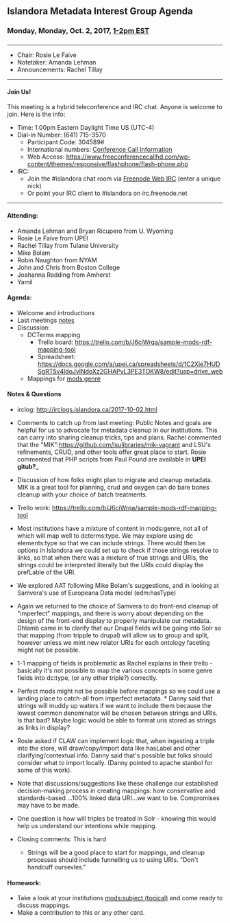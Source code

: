 ## Islandora Metadata Interest Group Agenda
### Monday, Monday, Oct. 2, 2017, [1-2pm EST](http://www.thetimezoneconverter.com/?t=1%20pm&tz=Toronto&)
### 
---
* Chair:  Rosie Le Faive
* Notetaker:    Amanda Lehman
* Announcements:    Rachel Tillay


---

#### Join Us!
This meeting is a hybrid teleconference and IRC chat. Anyone is welcome to join. Here is the info:
* Time: 1:00pm Eastern Daylight Time US (UTC-4)
* Dial-in Number: (641) 715-3570
  * Participant Code: 304589#
  * International numbers: [Conference Call Information](https://github.com/Islandora-CLAW/CLAW/wiki/Conference-Call-Information)
  * Web Access: https://www.freeconferencecallhd.com/wp-content/themes/responsive/flashphone/flash-phone.php
* IRC:
  * Join the #islandora chat room via [Freenode Web IRC](http://webchat.freenode.net/) (enter a unique nick)
  * Or point your IRC client to #islandora on irc.freenode.net
---
#### Attending:
* Amanda Lehman and Bryan Ricupero from U. Wyoming
* Rosie Le Faive from UPEI
* Rachel Tillay from Tulane University
* Mike Bolam
* Robin Naughton from NYAM
* John and Chris from Boston College
* Joahanna Radding from Amherst
* Yamil


#### Agenda:
* Welcome and introductions
* Last meetings [notes](https://github.com/islandora-interest-groups/Islandora-Metadata-Interest-Group/blob/main/Meetings/2017/2017-09-18.md)
* Discussion: 
     * DCTerms mapping
        * Trello board: https://trello.com/b/J6ciWrqa/sample-mods-rdf-mapping-tool
        * Spreadsheet: https://docs.google.com/a/upei.ca/spreadsheets/d/1C2Xie7HUDSgRT5v4ldoJvlNdoXz2GHAPvL3PE3TOKW8/edit?usp=drive_web
     * Mappings for [mods:genre](https://trello.com/c/lCfdfP6J/31-modsgenre)
     
#### Notes & Questions
* irclog: http://irclogs.islandora.ca/2017-10-02.html
* Comments to catch up from last meeting: Public Notes and goals are helpful for us to advocate for metadata cleanup in our institutions.  This can carry into sharing cleanup tricks, tips and plans.  Rachel commented that the "MIK":https://github.com/lsulibraries/mik-vagrant and LSU's refinements, CRUD, and other tools offer great place to start.  Rosie commented that PHP scripts from Paul Pound are available in ____UPEI gitub?_____
* Discussion of how folks might plan to migrate and cleanup metadata. MIK is a great tool for planning, crud and oxygen can do bare bones cleanup with your choice of batch treatments.  
* Trello work: https://trello.com/b/J6ciWrqa/sample-mods-rdf-mapping-tool
* Most institutions have a mixture of content in mods:genre, not all of which will map well to dcterms:type. We may explore using dc elements:type so that we can include strings. There would then be options in Islandora we could set up to check if those strings resolve to links, so that when there was a mixture of true strings and URIs, the strings could be interpreted literally but the URIs could display the prefLable of the URI.
 * We explored AAT following Mike Bolam's suggestions, and in looking at Samvera's use of Europeana Data model (edm:hasType)
  * Again we returned to the choice of Samvera to do front-end cleanup of "imperfect" mappings, and there is worry about depending on the design of the front-end display to properly manipulate our metadata.  Dhlamb came in to clarify that our Drupal fields will be going into Solr so that mapping (from tripple to drupal) will allow us to group and split, however unless we mint new relator URIs for each ontology faceting might not be possible.  
  * 1-1 mapping of fields is problematic as Rachel explains in their trello - basically it's not possible to map the various concepts in some genre fields into dc:type, (or any other triple?) correctly.
  * Perfect mods might not be possible before mappings so we could use a landing place to catch-all from imperfect metadata.  * Danny said that strings will muddy up waters if we want to include them because the lowest common denominator will be chosen between strings and URIs. Is that bad? Maybe logic would be able to format uris stored as strings as links in display?
  * Rosie asked if CLAW can implement logic that, when ingesting a triple into the store, will draw/copy/import data like hasLabel and other clarifying/contextual info.  Danny said that's possible but folks should consider what to import locally.  (Danny pointed to apache stanbol for some of this work).
  * Note that discussions/suggestions like these challenge our established decision-making process in creating mappings: how conservative and standards-based ...100% linked data URI...we want to be.  Compromises may have to be made.  
  
* One question is how will triples be treated in Solr - knowing this would help us understand our intentions while mapping. 
* Closing comments: This is hard
  * Strings will be a good place to start for mappings, and cleanup processes should include funnelling us to using URIs.  "Don't handcuff oursevles."

#### Homework: 
* Take a look at your institutions [mods:subject (topical)](https://trello.com/c/p8PmbGR6) and come ready to discuss mappings.
* Make a contribution to this or any other card. 
